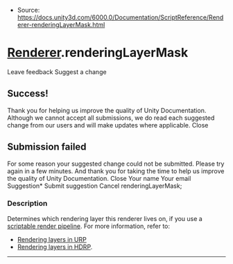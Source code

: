 * Source: https://docs.unity3d.com/6000.0/Documentation/ScriptReference/Renderer-renderingLayerMask.html

#  [Renderer](https://docs.unity3d.com/6000.0/Documentation/ScriptReference/Renderer.html).renderingLayerMask
Leave feedback
Suggest a change
## Success!
Thank you for helping us improve the quality of Unity Documentation. Although we cannot accept all submissions, we do read each suggested change from our users and will make updates where applicable.
Close
## Submission failed
For some reason your suggested change could not be submitted. Please <a>try again</a> in a few minutes. And thank you for taking the time to help us improve the quality of Unity Documentation.
Close
Your name Your email Suggestion* Submit suggestion
Cancel
renderingLayerMask; 
### Description
Determines which rendering layer this renderer lives on, if you use a [scriptable render pipeline](https://docs.unity3d.com/6000.0/Documentation/Manual/ScriptableRenderPipeline.html).
For more information, refer to: 
  * [Rendering layers in URP](https://docs.unity3d.com/Packages/com.unity.render-pipelines.universal@17.0/manual/features/rendering-layers.html)
  * [Rendering layers in HDRP](https://docs.unity3d.com/Packages/com.unity.render-pipelines.high-definition@17.0/manual/Rendering-Layers.html).


* * *
